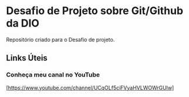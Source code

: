 # Desafio de Projeto sobre Git/Github da DIO
Repositório criado para o Desafio de projeto.

## Links Úteis
### Conheça meu canal no YouTube
[https://www.youtube.com/channel/UCqOLf5ciFVyaHVLWOWrGUlw]
